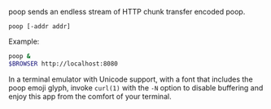 poop sends an endless stream of HTTP chunk transfer encoded poop.

`poop [-addr addr]`

Example:

```sh
poop &
$BROWSER http://localhost:8080
```

In a terminal emulator with Unicode support, with a font that includes the poop
emoji glyph, invoke `curl(1)` with the `-N` option to disable buffering and
enjoy this app from the comfort of your terminal.
